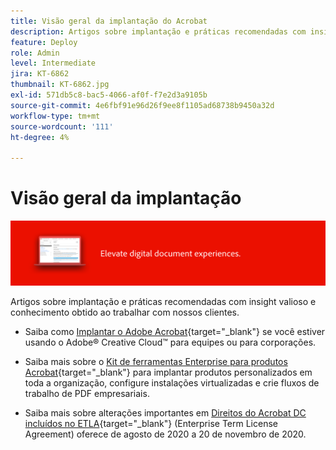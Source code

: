 ```yaml
---
title: Visão geral da implantação do Acrobat
description: Artigos sobre implantação e práticas recomendadas com insight valioso e conhecimento obtido ao trabalhar com nossos clientes
feature: Deploy
role: Admin
level: Intermediate
jira: KT-6862
thumbnail: KT-6862.jpg
exl-id: 571db5c8-bac5-4066-af0f-f7e2d3a9105b
source-git-commit: 4e6fbf91e96d26f9ee8f1105ad68738b9450a32d
workflow-type: tm+mt
source-wordcount: '111'
ht-degree: 4%

---
```


# Visão geral da implantação

![Imagem de implantação do Acrobat](../assets/Hero-Deploy.png)

Artigos sobre implantação e práticas recomendadas com insight valioso e conhecimento obtido ao trabalhar com nossos clientes.

* Saiba como [Implantar o Adobe Acrobat](https://helpx.adobe.com/enterprise/using/deploying-acrobat.html){target="_blank"} se você estiver usando o Adobe® Creative Cloud™ para equipes ou para corporações.

* Saiba mais sobre o [Kit de ferramentas Enterprise para produtos Acrobat](https://www.adobe.com/devnet-docs/acrobatetk/index.html){target="_blank"} para implantar produtos personalizados em toda a organização, configure instalações virtualizadas e crie fluxos de trabalho de PDF empresariais.

* Saiba mais sobre alterações importantes em [Direitos do Acrobat DC incluídos no ETLA](signentitlementchanges.md){target="_blank"} (Enterprise Term License Agreement) oferece de agosto de 2020 a 20 de novembro de 2020.
